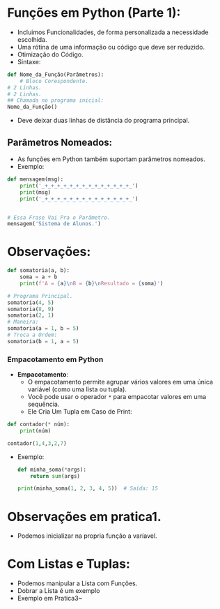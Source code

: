 # Funções em Python (Parte 1):
- Incluimos Funcionalidades, de forma personalizada a necessidade escolhida.
- Uma rótina de uma informação ou código que deve ser reduzido. 
- Otimização do Código.
- Sintaxe:
````py
def Nome_da_Função(Parâmetros):
    # Bloco Corespondente.
# 2 Linhas.
# 2 Linhas.
## Chamada no programa inicial:
Nome_da_Função()
````
- Deve deixar duas linhas de distância do programa principal.
## Parâmetros Nomeados:
   - As funções em Python também suportam parâmetros nomeados.
   - Exemplo:

```py
def mensagem(msg):
    print('_+_+_+_+_+_+_+_+_+_+_+_+_+_+_')
    print(msg)
    print('_+_+_+_+_+_+_+_+_+_+_+_+_+_+_')


# Essa Frase Vai Pra o Parâmetro.
mensagem('Sistema de Alunos.')

```

# Observações:
````python
def somatoria(a, b):
    soma = a + b
    print(f'A = {a}\nB = {b}\nResultado = {soma}')

# Programa Principal.
somatoria(4, 5)
somatoria(8, 9)
somatoria(2, 1)
# Maneira:
somatoria(a = 1, b = 5)
# Troca a Ordem:
somatoria(b = 1, a = 5)
````

### Empacotamento em Python
- **Empacotamento**:
   - O empacotamento permite agrupar vários valores em uma única variável (como uma lista ou tupla).
   - Você pode usar o operador `*` para empacotar valores em uma sequência.
   - Ele Cria Um Tupla em Caso de Print:
```python
def contador(* núm):
    print(núm)

contador(1,4,3,2,7)
```


   - Exemplo:
     ```python
     def minha_soma(*args):
         return sum(args)

     print(minha_soma(1, 2, 3, 4, 5))  # Saída: 15
     ```

# Observações em pratica1.
- Podemos inicializar na propria função a varíavel.
# Com Listas e Tuplas:
- Podemos manipular a Lista com Funções.
- Dobrar a Lista é um exemplo
- Exemplo em Pratica3~
